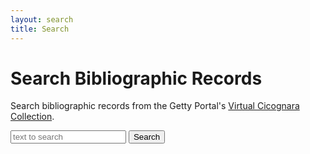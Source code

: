 ```yaml
---
layout: search
title: Search
---
```


<h1>Search Bibliographic Records</h1>

<p>Search bibliographic records from the  Getty Portal's <a href="https://portal.getty.edu/search?from=0&size=25&sort=relevance&virtual_collection=Cicognara%20Collection">Virtual Cicognara Collection</a>.</p>

<input type="text" id="searchTerms" placeholder="text to search" />
<button id="searchButton">Search</button>
<div id="searchResults"> </div>
